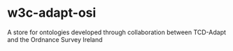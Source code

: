 # w3c-adapt-osi
A store for ontologies developed through collaboration between TCD-Adapt and the Ordnance Survey Ireland
